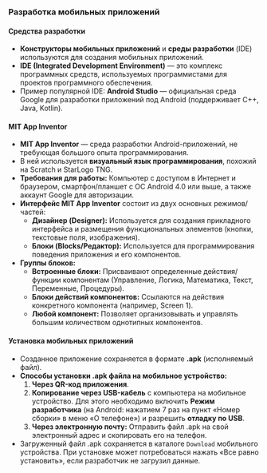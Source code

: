 ### Разработка мобильных приложений

#### Средства разработки
*   **Конструкторы мобильных приложений** и **среды разработки** (IDE) используются для создания мобильных приложений.
*   **IDE (Integrated Development Environment)** — это комплекс программных средств, используемых программистами для проектов программного обеспечения.
*   Пример популярной IDE: **Android Studio** — официальная среда Google для разработки приложений под Android (поддерживает C++, Java, Kotlin).

#### MIT App Inventor
*   **MIT App Inventor** — среда разработки Android-приложений, не требующая большого опыта программирования.
*   В ней используется **визуальный язык программирования**, похожий на Scratch и StarLogo TNG.
*   **Требования для работы:** Компьютер с доступом в Интернет и браузером, смартфон/планшет с ОС Android 4.0 или выше, а также аккаунт Google для авторизации.
*   **Интерфейс MIT App Inventor** состоит из двух основных режимов/частей:
    *   **Дизайнер (Designer):** Используется для создания прикладного интерфейса и размещения функциональных элементов (кнопки, текстовые поля, изображения).
    *   **Блоки (Blocks/Редактор):** Используется для программирования поведения приложения и его компонентов.
*   **Группы блоков:**
    *   **Встроенные блоки:** Присваивают определенные действия/функции компонентам (Управление, Логика, Математика, Текст, Переменные, Процедуры).
    *   **Блоки действий компонентов:** Ссылаются на действия конкретного компонента (например, Screen 1).
    *   **Любой компонент:** Позволяет организовывать и управлять большим количеством однотипных компонентов.

#### Установка мобильных приложений
*   Созданное приложение сохраняется в формате **.apk** (исполняемый файл).
*   **Способы установки .apk файла на мобильное устройство:**
    1.  **Через QR-код приложения**.
    2.  **Копирование через USB-кабель** с компьютера на мобильное устройство. Для этого необходимо включить **Режим разработчика** (на Android: нажатием 7 раз на пункт «Номер сборки» в меню «О телефоне») и разрешить **отладку по USB**.
    3.  **Через электронную почту:** Отправить файл .apk на свой электронный адрес и скопировать его на телефон.
*   Загруженный файл .apk сохраняется в каталоге `Download` мобильного устройства. При установке может потребоваться нажать «Все равно установить», если разработчик не загрузил данные.